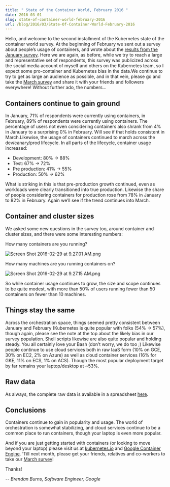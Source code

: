 ```yaml
---
title: " State of the Container World, February 2016 "
date: 2016-03-01
slug: state-of-container-world-february-2016
url: /blog/2016/03/State-Of-Container-World-February-2016
---
```

Hello, and welcome to the second installment of the Kubernetes state of the container world survey. At the beginning of February we sent out a survey about people’s usage of containers, and wrote about the [results from the January survey](https://kubernetes.io/blog/2016/02/state-of-container-world-january-2016). Here we are again, as before, while we try to reach a large and representative set of respondents, this survey was publicized across the social media account of myself and others on the Kubernetes team, so I expect some pro-container and Kubernetes bias in the data.We continue to try to get as large an audience as possible, and in that vein, please go and take the [March survey](https://docs.google.com/a/google.com/forms/d/1hlOEyjuN4roIbcAAUbDhs7xjNMoM8r-hqtixf6zUsp4/viewform) and share it with your friends and followers everywhere! Without further ado, the numbers...

## Containers continue to gain ground

In January, 71% of respondents were currently using containers, in February, 89% of respondents were currently using containers. The percentage of users not even considering containers also shrank from 4% in January to a surprising 0% in February. Will see if that holds consistent in March.Likewise, the usage of containers continued to march across the dev/canary/prod lifecycle. In all parts of the lifecycle, container usage increased:  


- Development: 80% -\> 88%
- Test: 67% -\> 72%
- Pre production: 41% -\> 55%
- Production: 50% -\> 62%

What is striking in this is that pre-production growth continued, even as workloads were clearly transitioned into true production. Likewise the share of people considering containers for production rose from 78% in January to 82% in February. Again we’ll see if the trend continues into March.

## Container and cluster sizes

We asked some new questions in the survey too, around container and cluster sizes, and there were some interesting numbers:

How many containers are you running?  

 ![Screen Shot 2016-02-29 at 9.27.01 AM.png](https://lh6.googleusercontent.com/Ug0Bzcj6LZ__KYwUsHgMB5MFGnRHhexu6YKPaooShWCCpfYsCiynpod5cTZR_WnQdm4ox3GcHjMuGkfG863C3aiMy-sP-mX2vWJCv5gY3JzjOvCbzIvz0_pNZJSlHieTNWZZRJCv)




























How many machines are you running containers on?



 ![Screen Shot 2016-02-29 at 9.27.15 AM.png](https://lh5.googleusercontent.com/3wek678JBM05-9wllCpRjP0QQHl5qWfAVbW1dA5XqVMtf1JlLm2PW82-rrhOOSs_owGUAXOyG3eC53pd9qPTuedXukqmwC9zDOJoA7xeKeggMp3snapK9q_cWjbLDxrBLIhJHkTK)




























So while container usage continues to grow, the size and scope continues to be quite modest, with more than 50% of users running fewer than 50 containers on fewer than 10 machines.

## Things stay the same

Across the orchestration space, things seemed pretty consistent between January and February (Kubernetes is quite popular with folks (54% -\> 57%), though again, please see the note at the top about the likely bias in our survey population. Shell scripts likewise are also quite popular and holding steady. You all certainly love your Bash (don’t worry, we do too ;)
Likewise people continue to use cloud services both in raw IaaS form (10% on GCE, 30% on EC2, 2% on Azure) as well as cloud container services (16% for GKE, 11% on ECS, 1% on ACS). Though the most popular deployment target by far remains your laptop/desktop at ~53%.  

## Raw data

As always, the complete raw data is available in a spreadsheet [here](https://docs.google.com/spreadsheets/d/126nnv9Q9avxDvC82irJGUDK3UODokILZOQe5X_WB9VQ/edit?usp=sharing).

## Conclusions

Containers continue to gain in popularity and usage. The world of orchestration is somewhat stabilizing, and cloud services continue to be a common place to run containers, though your laptop is even more popular.

And if you are just getting started with containers (or looking to move beyond your laptop) please visit us at [kubernetes.io](http://kubernetes.io/) and [Google Container Engine](https://cloud.google.com/container-engine/). ‘Till next month, please get your friends, relatives and co-workers to take our [March survey](https://docs.google.com/a/google.com/forms/d/1hlOEyjuN4roIbcAAUbDhs7xjNMoM8r-hqtixf6zUsp4/viewform)!  



Thanks!

_-- Brendan Burns, Software Engineer, Google_
